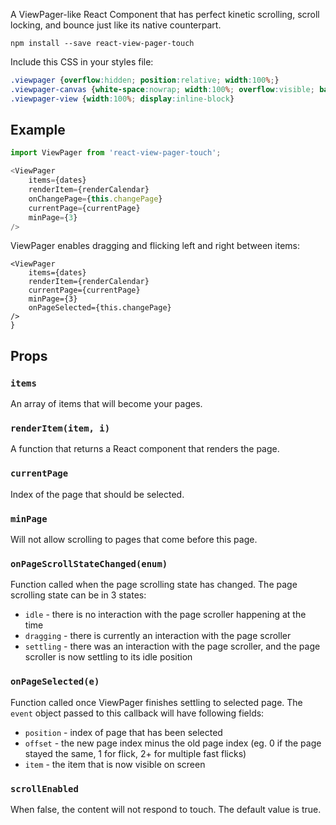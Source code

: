 A ViewPager-like React Component that has perfect kinetic scrolling, scroll locking, and bounce just like its native counterpart.

`npm install --save react-view-pager-touch`

Include this CSS in your styles file:
```css
.viewpager {overflow:hidden; position:relative; width:100%;}
.viewpager-canvas {white-space:nowrap; width:100%; overflow:visible; backface-visibility:hidden; transform-style:flat;}
.viewpager-view {width:100%; display:inline-block}
```

## Example

```javascript
import ViewPager from 'react-view-pager-touch';

<ViewPager
    items={dates}
    renderItem={renderCalendar}
    onChangePage={this.changePage}
    currentPage={currentPage}
    minPage={3}
/>
```

ViewPager enables dragging and flicking left and right between items:

```
<ViewPager
    items={dates}
    renderItem={renderCalendar}
    currentPage={currentPage}
    minPage={3}
    onPageSelected={this.changePage}
/>
}
```

## Props

### `items`

An array of items that will become your pages.

### `renderItem(item, i)`

A function that returns a React component that renders the page.

### `currentPage`

Index of the page that should be selected.

### `minPage`

Will not allow scrolling to pages that come before this page.

### `onPageScrollStateChanged(enum)`

Function called when the page scrolling state has changed. The page scrolling state can be in 3 states:

* `idle` - there is no interaction with the page scroller happening at the time
* `dragging` - there is currently an interaction with the page scroller
* `settling` - there was an interaction with the page scroller, and the page scroller is now settling to its idle position

### `onPageSelected(e)`

Function called once ViewPager finishes settling to selected page. The `event` object passed to this callback will have following fields:

* `position` - index of page that has been selected
* `offset` - the new page index minus the old page index (eg. 0 if the page stayed the same, 1 for flick, 2+ for multiple fast flicks)
* `item` - the item that is now visible on screen

### `scrollEnabled`

When false, the content will not respond to touch. The default value is true.